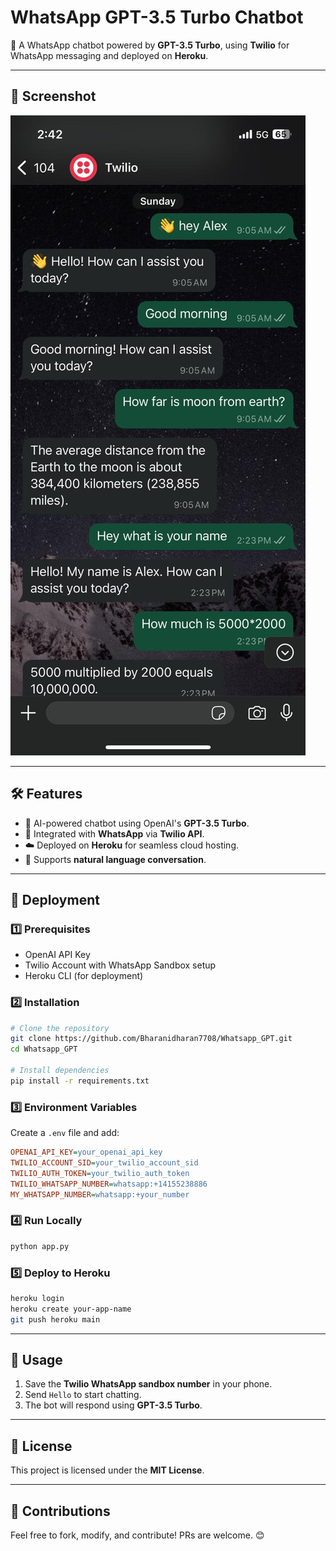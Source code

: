 # WhatsApp GPT-3.5 Turbo Chatbot

🚀 A WhatsApp chatbot powered by **GPT-3.5 Turbo**, using **Twilio** for WhatsApp messaging and deployed on **Heroku**.

---

## 📸 Screenshot
![Chatbot Screenshot](twilio.jpg)

---

## 🛠 Features
- 🤖 AI-powered chatbot using OpenAI's **GPT-3.5 Turbo**.
- 📲 Integrated with **WhatsApp** via **Twilio API**.
- ☁️ Deployed on **Heroku** for seamless cloud hosting.
- 🔄 Supports **natural language conversation**.

---

## 🚀 Deployment

### 1️⃣ Prerequisites
- OpenAI API Key
- Twilio Account with WhatsApp Sandbox setup
- Heroku CLI (for deployment)

### 2️⃣ Installation
```bash
# Clone the repository
git clone https://github.com/Bharanidharan7708/Whatsapp_GPT.git
cd Whatsapp_GPT

# Install dependencies
pip install -r requirements.txt
```

### 3️⃣ Environment Variables
Create a `.env` file and add:
```ini
OPENAI_API_KEY=your_openai_api_key
TWILIO_ACCOUNT_SID=your_twilio_account_sid
TWILIO_AUTH_TOKEN=your_twilio_auth_token
TWILIO_WHATSAPP_NUMBER=whatsapp:+14155238886
MY_WHATSAPP_NUMBER=whatsapp:+your_number
```

### 4️⃣ Run Locally
```bash
python app.py
```

### 5️⃣ Deploy to Heroku
```bash
heroku login
heroku create your-app-name
git push heroku main
```

---

## 🎯 Usage
1. Save the **Twilio WhatsApp sandbox number** in your phone.
2. Send `Hello` to start chatting.
3. The bot will respond using **GPT-3.5 Turbo**.

---

## 📜 License
This project is licensed under the **MIT License**.

---

## 🤝 Contributions
Feel free to fork, modify, and contribute! PRs are welcome. 😊